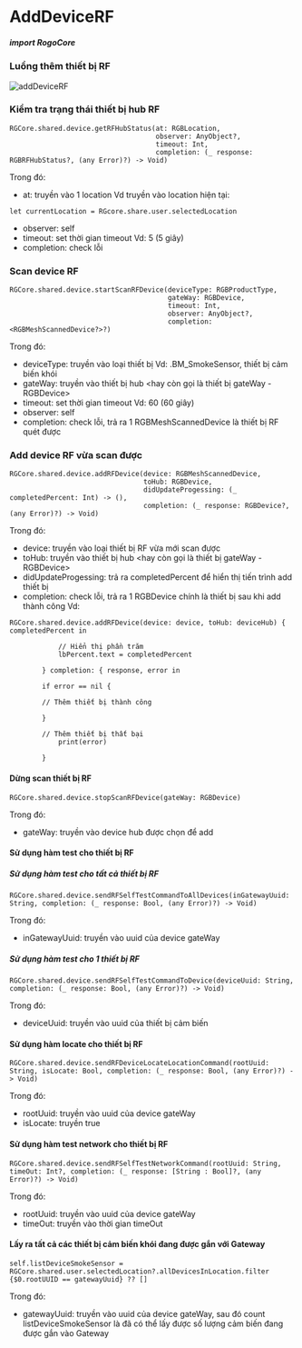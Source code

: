 

# AddDeviceRF

##### import RogoCore

### Luồng thêm thiết bị RF

![addDeviceRF](https://github.com/user-attachments/assets/9a5ef94d-75a9-4b30-9bcb-448ad451bdad)

### Kiểm tra trạng thái thiết bị hub RF

```
RGCore.shared.device.getRFHubStatus(at: RGBLocation,
                                    observer: AnyObject?,
                                    timeout: Int,
                                    completion: (_ response: RGBRFHubStatus?, (any Error)?) -> Void)
```

Trong đó:
- at: truyền vào 1 location <RGBLocation>
Vd truyền vào location hiện tại:

```
let currentLocation = RGcore.share.user.selectedLocation
```
- observer: self
- timeout: set thời gian timeout Vd: 5 (5 giây)
- completion: check lỗi

### Scan device RF

```
RGCore.shared.device.startScanRFDevice(deviceType: RGBProductType,
                                       gateWay: RGBDevice,
                                       timeout: Int,
                                       observer: AnyObject?,
                                       completion: <RGBMeshScannedDevice?>?)
```
Trong đó:
- deviceType: truyền vào loại thiết bị Vd: .BM_SmokeSensor, thiết bị cảm biến khói
- gateWay: truyền vào thiết bị hub <hay còn gọi là thiết bị gateWay - RGBDevice>
- timeout: set thời gian timeout Vd: 60 (60 giây)
- observer: self
- completion: check lỗi, trả ra 1 RGBMeshScannedDevice là thiết bị RF quét được

### Add device RF vừa scan được
```
RGCore.shared.device.addRFDevice(device: RGBMeshScannedDevice,
                                 toHub: RGBDevice,
                                 didUpdateProgessing: (_ completedPercent: Int) -> (),
                                 completion: (_ response: RGBDevice?, (any Error)?) -> Void)
```
Trong đó:
- device: truyền vào loại thiết bị RF vừa mới scan được
- toHub: truyền vào thiết bị hub <hay còn gọi là thiết bị gateWay - RGBDevice>
- didUpdateProgessing: trả ra completedPercent để hiển thị tiến trình add thiết bị
- completion: check lỗi, trả ra 1 RGBDevice chính là thiết bị sau khi add thành công
Vd:
```
RGCore.shared.device.addRFDevice(device: device, toHub: deviceHub) { completedPercent in
        
            // Hiển thị phần trăm
            lbPercent.text = completedPercent
            
        } completion: { response, error in
        
        if error == nil {
        
        // Thêm thiết bị thành công
        
        }
        
        // Thêm thiết bị thất bại
            print(error)
            
        }

```
#### Dừng scan thiết bị RF
```
RGCore.shared.device.stopScanRFDevice(gateWay: RGBDevice)
```
Trong đó:
- gateWay: truyền vào device hub được chọn để add <RGBDevice>

#### Sử dụng hàm test cho thiết bị RF

##### Sử dụng hàm test cho tất cả thiết bị RF
```
RGCore.shared.device.sendRFSelfTestCommandToAllDevices(inGatewayUuid: String, completion: (_ response: Bool, (any Error)?) -> Void)
```
Trong đó:
- inGatewayUuid: truyền vào uuid của device gateWay

##### Sử dụng hàm test cho 1 thiết bị RF
```
RGCore.shared.device.sendRFSelfTestCommandToDevice(deviceUuid: String, completion: (_ response: Bool, (any Error)?) -> Void)
```
Trong đó:
- deviceUuid: truyền vào uuid của thiết bị cảm biến

#### Sử dụng hàm locate cho thiết bị RF
```
RGCore.shared.device.sendRFDeviceLocateLocationCommand(rootUuid: String, isLocate: Bool, completion: (_ response: Bool, (any Error)?) -> Void)
```
Trong đó:
- rootUuid: truyền vào uuid của device gateWay
- isLocate: truyền true

#### Sử dụng hàm test network cho thiết bị RF
```
RGCore.shared.device.sendRFSelfTestNetworkCommand(rootUuid: String, timeOut: Int?, completion: (_ response: [String : Bool]?, (any Error)?) -> Void)
```
Trong đó:
- rootUuid: truyền vào uuid của device gateWay
- timeOut: truyền vào thời gian timeOut

#### Lấy ra tất cả các thiết bị cảm biến khói đang được gắn với Gateway

```
self.listDeviceSmokeSensor = RGCore.shared.user.selectedLocation?.allDevicesInLocation.filter {$0.rootUUID == gatewayUuid} ?? []

```
Trong đó:
- gatewayUuid: truyền vào uuid của device gateWay, sau đó count listDeviceSmokeSensor là đã có thể lấy được số lượng cảm biến đang được gắn vào Gateway
